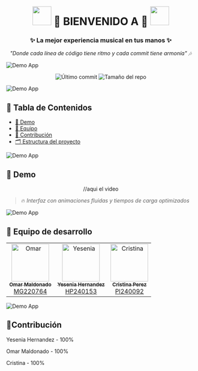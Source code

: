 <h1 align="center">
  <img src="https://media.giphy.com/media/v1.Y2lkPTc5MGI3NjExZGQ4ZTQ5OTRmZWZlN2NmMDA1NDViZTYxNjU2YjIwOTYzN2YwZDUwMyZjdD1n/f9k1tV7HyORcngKF8v/giphy.gif" width="50px"/> 
  🎵 BIENVENIDO A  🎵
  <img src="https://media.giphy.com/media/v1.Y2lkPTc5MGI3NjExZGQ4ZTQ5OTRmZWZlN2NmMDA1NDViZTYxNjU2YjIwOTYzN2YwZDUwMyZjdD1n/f9k1tV7HyORcngKF8v/giphy.gif" width="50px"/>
</h1>
<h3 align="center">✨ La mejor experiencia musical en tus manos ✨</h3>

<p align="center">
  <em>"Donde cada línea de código tiene ritmo y cada commit tiene armonía" 🎶</em>
</p>

![Demo App](https://user-images.githubusercontent.com/73097560/115834477-dbab4500-a447-11eb-908a-139a6edaec5c.gif)

<p align="center">
  <img src="https://img.shields.io/github/last-commit/Cristina-Lue/PruebasGit" alt="Último commit"/>
  <img src="https://img.shields.io/github/repo-size/Cristina-Lue/PruebasGit" alt="Tamaño del repo"/>
</p>

![Demo App](https://user-images.githubusercontent.com/73097560/115834477-dbab4500-a447-11eb-908a-139a6edaec5c.gif)

## 📌 Tabla de Contenidos
- [🎥 Demo](#-demo)
- [👥 Equipo](#-equipo)
- [🤝 Contribución](#-Cdontribución)
- [🗂️ Estructura del proyecto](#️-estructura-del-proyecto)


![Demo App](https://user-images.githubusercontent.com/73097560/115834477-dbab4500-a447-11eb-908a-139a6edaec5c.gif)
## 🎥 Demo

<p align="center">
//aqui el video
</p>

> 🔥 *Interfaz con animaciones fluidas y tiempos de carga optimizados*
> 
![Demo App](https://user-images.githubusercontent.com/73097560/115834477-dbab4500-a447-11eb-908a-139a6edaec5c.gif)

## 👥 Equipo de desarrollo

<table align="center">
  <tr>
    <td align="center">
      <a href="https://github.com/OmarArturoGG">
        <img src="https://github.com/OmarArturoGG.png" width="100px;" alt="Omar"/>
        <br/>
        <sub><b>Omar Maldonado</b></sub><br/>
        <span>MG220764</span>
      </a>
    </td>
    <td align="center">
      <a href="https://github.com/Yesi-Hernandez">
        <img src="https://github.com/Yesi-Hernandez.png" width="100px;" alt="Yesenia"/>
        <br/>
        <sub><b>Yesenia Hernandez</b></sub><br/>
        <span>HP240153</span>
      </a>
    </td>
    <td align="center">
      <a href="https://github.com/Cristina-Lue">
        <img src="https://github.com/Cristina-Lue.png" width="100px;" alt="Cristina"/>
        <br/>
        <sub><b>Cristina Perez</b></sub><br/>
        <span>Pl240092</span>
      </a>
    </td>
  </tr>
</table>

![Demo App](https://user-images.githubusercontent.com/73097560/115834477-dbab4500-a447-11eb-908a-139a6edaec5c.gif)
## 🤝Contribución
Yesenia Hernandez - 100%

Omar Maldonado - 100%

Cristina - 100%





